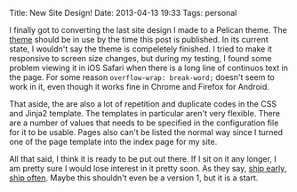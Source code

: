 Title: New Site Design!
Date: 2013-04-13 19:33
Tags: personal

I finally got to converting the last site design I made to a Pelican theme. The [theme][l1] should
be in use by the time this post is published. In its current state, I wouldn't say the theme is 
compeletely finished. I tried to make it responsive to screen size changes, but during my
testing, I found some problem viewing it in iOS Safari when there is a long line of continuos text
in the page. For some reason `overflow-wrap: break-word;` doesn't seem to work in it, even though
it works fine in Chrome and Firefox for Android.

That aside, the are also a lot of repetition and duplicate codes in the CSS and Jinja2 template.
The templates in particular aren't very flexible. There are a number of values that needs to be
specified in the configuration file for it to be usable. Pages also can't be listed 
the normal way since I turned one of the page template into the index page for my site.

All that said, I think it is ready to be put out there. If I sit on it any longer, I am pretty sure
I would lose interest in it pretty soon. As they say, [ship early, ship often][seso]. Maybe this
shouldn't even be a version 1, but it is a start.

[l1]: https://github.com/hdra/pelican-cait
[seso]: http://www.codinghorror.com/blog/2009/12/version-1-sucks-but-ship-it-anyway.html